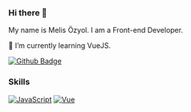 ### Hi there 👋 
My name is Melis Özyol. I am a Front-end Developer.

🌱 I’m currently learning VueJS.

[![Github Badge](https://img.shields.io/badge/-Github-000?style=quare&labelColor=000&logo=Github&logoColor=white&link=link)](https://github.com/ozyolmelis)



### Skills
[![JavaScript](https://img.shields.io/badge/--F7DF1E?logo=javascript&logoColor=000)](https://www.javascript.com/)
[![Vue](https://img.shields.io/badge/--F7DF1E?logo=vue&logoColor=000)](https://vuejs.org)

<!--
**ozyolmelis/ozyolmelis** is a ✨ _special_ ✨ repository because its `README.md` (this file) appears on your GitHub profile.

Here are some ideas to get you started:

- 🔭 I’m currently working on ...
- 🌱 I’m currently learning ...
- 👯 I’m looking to collaborate on ...
- 🤔 I’m looking for help with ...
- 💬 Ask me about ...
- 📫 How to reach me: ...
- 😄 Pronouns: ...
- ⚡ Fun fact: ...
-->
